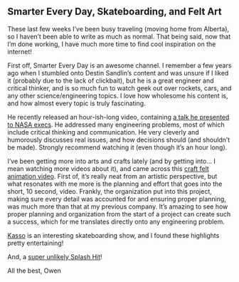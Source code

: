 
## Smarter Every Day, Skateboarding, and Felt Art

These last few weeks I’ve been busy traveling (moving home from Alberta), so I haven’t been able to write as much as normal. That being said, now that I’m done working, I have much more time to find cool inspiration on the internet!

First off, Smarter Every Day is an awesome channel. I remember a few years ago when I stumbled onto Destin Sandlin’s content and was unsure if I liked it (probably due to the lack of clickbait), but he is a great engineer and critical thinker, and is so much fun to watch geek out over rockets, cars, and any other science/engineering topics. I love how wholesome his content is, and how almost every topic is truly fascinating.

He recently released an hour-ish-long video, containing [a talk he presented to NASA execs](https://www.youtube.com/watch?v=OoJsPvmFixU). He addressed many engineering problems, most of which include critical thinking and communication. He very cleverly and humorously discusses real issues, and how decisions should (and shouldn’t be made). Strongly recommend watching it (even though it’s an hour long).

I’ve been getting more into arts and crafts lately (and by getting into… I mean watching more videos about it), and came across this [craft felt animation video](https://www.youtube.com/watch?v=cBoQARCkv4Q). First of, it’s really neat from an artistic perspective, but what resonates with me more is the planning and effort that goes into the short, 10 second, video. Frankly, the organization put into this project, making sure every detail was accounted for and ensuring proper planning, was much more than that at my previous company. It’s amazing to see how proper planning and organization from the start of a project can create such a success, which for me translates directly onto any engineering problem.

[Kasso](https://www.youtube.com/watch?v=XZANKhLpONY) is an interesting skateboarding show, and I found these highlights pretty entertaining!

And, a [super unlikely Splash Hit](https://www.youtube.com/watch?v=mD02ALCYnH4)!

All the best,
Owen
